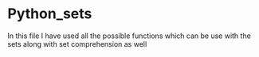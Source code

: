 # Python_sets
In this file I have used all the possible functions which can be use with the sets along with set comprehension as well
